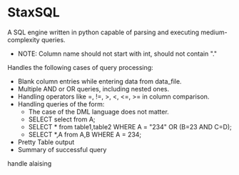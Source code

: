# StaxSQL
A SQL engine written in python capable of parsing and executing medium-complexity queries.

- NOTE: Column name should not start with int, should not contain "."

Handles the following cases of query processing:
- Blank column entries while entering data from data_file.  
- Multiple AND or OR queries, including nested ones.  
- Handling operators like =, !=, >, <, <=, >= in column comparison.  
- Handling queries of the form:
  - The case of the DML language does not matter.
  - SELECT select from A;
  - SELECT * from table1,table2 WHERE A = "234" OR (B=23 AND C=D);
  - SELECT *,A from A,B WHERE A = 234;
- Pretty Table output
- Summary of successful query





<!-- - Differenet character types -->
handle alaising

